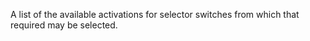 ﻿A list of the available activations for selector switches from which that required may be selected.